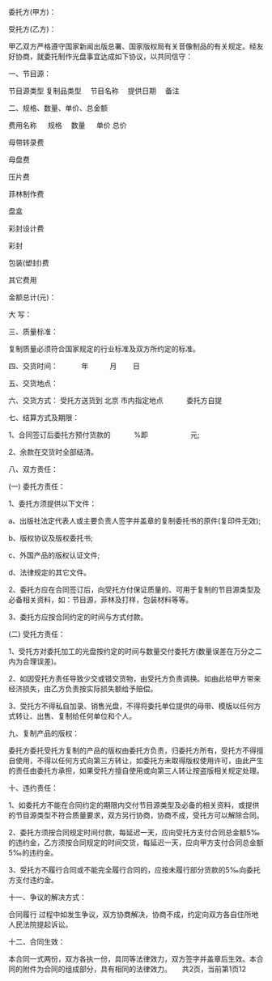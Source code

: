 
 


委托方(甲方)：


受托方(乙方)：


甲乙双方严格遵守国家新闻出版总署、国家版权局有关音像制品的有关规定。经友好协商，就委托制作光盘事宜达成如下协议，以共同信守：


一、节目源：


节目源类型 复制品类型 　节目名称 　提供日期　 备注


二、规格、数量、单价、总金额


费用名称 　 规格 　数量 　 单价 总价


母带转录费


母盘费


压片费


菲林制作费


盘盒


彩封设计费


彩封


包装(塑封)费


其它费用


金额总计(元)：


大 写：


三、质量标准：


复制质量必须符合国家规定的行业标准及双方所约定的标准。


四、交货时间：　　　 年　　　月　　 日


五、交货地点：


六、交货方式： 受托方送货到
北京
市内指定地点　　　 委托方自提


七、结算方式及期限：


1、合同签订后委托方预付货款的　　　 %即　　　　　　元;


2、余款在交货时全部结清。


八、双方责任：


(一) 委托方责任：


1、委托方须提供以下文件：


a、出版社法定代表人或主要负责人签字并盖章的复制委托书的原件(复印件无效);


b、版权协议及版权委托书;


c、外国产品的版权认证文件;


d、法律规定的其它文件。


2、委托方应在合同签订后，向受托方付保证质量的、可用于复制的节目源类型及必备相关资料，如：节目源，菲林及打样，包装材料等等。


3、委托方应按合同约定的时间与方式付款。


(二) 受托方责任：


1、受托方对委托加工的光盘按约定的时间与数量交付委托方(数量误差在万分之二内为合理误差)。


2、如因受托方责任导致少交或错交货物，由受托方负责调换。如由此给甲方带来经济损失，由乙方负责按实际损失额给予赔偿。


3、受托方不得私自加录、销售光盘，不得将委托单位提供的母带、模版以任何方式转让、出售、复制给任何单位和个人。


九、复制产品的版权：


委托方委托受托方复制的产品的版权由委托方负责，归委托方所有，受托方不得擅自使用，不得以任何方式向第三方转让，如委托方未取得版权使用许可，由此产生的责任由委托方承担，如果受托方擅自使用或向第三人转让按盗版相关规定处理。


十、违约责任：


1、如委托方不能在合同约定的期限内交付节目源类型及必备的相关资料，或提供的节目源类型不符合质量要求，双方另行协商，协商不成，受托方可以解除合同。


2、委托方须按合同规定时间付款，每延迟一天，应向受托方支付合同总金额5‰的违约金，乙方须按合同规定的时间交货，每延迟一天，应向甲方支付合同总金额5‰的违约金。


3、受托方不履行合同或不能完全履行合同的，应按未履行部分货款的5‰向委托方支付违约金。


十一、争议的解决方式：



合同履行
过程中如发生争议，双方协商解决，协商不成，约定向双方各自住所地人民法院提起诉讼。


十二、合同生效：


本合同一式两份，双方各执一份，具同等法律效力，双方签字并盖章后生效。本合同的附件为合同的组成部分，具有相同的法律效力。　　共2页，当前第1页12
 


 

 
 
 
 
 
  


  
 

  


  


  
 
 
 
 

